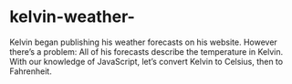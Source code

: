 # kelvin-weather-
Kelvin began publishing his weather forecasts on his website. However there’s a problem: All of his forecasts describe the temperature in Kelvin.  With our knowledge of JavaScript, let’s convert Kelvin to Celsius, then to Fahrenheit.

